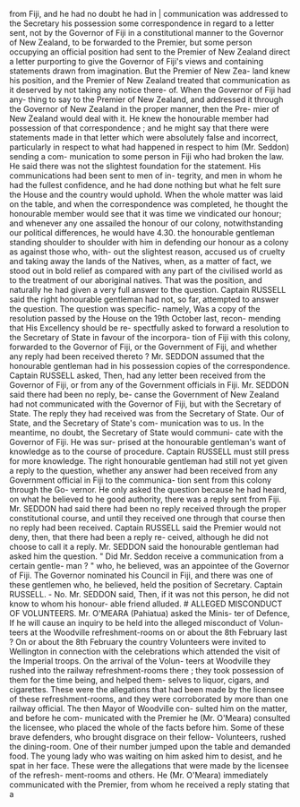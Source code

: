 from Fiji, and he had no doubt he had in | communication was addressed to the Secretary his possession some correspondence in regard to a letter sent, not by the Governor of Fiji in a constitutional manner to the Governor of New Zealand, to be forwarded to the Premier, but some person occupying an official position had sent to the Premier of New Zealand direct a letter purporting to give the Governor of Fiji's views and containing statements drawn from imagination. But the Premier of New Zea- land knew his position, and the Premier of New Zealand treated that communication as it deserved by not taking any notice there- of. When the Governor of Fiji had any- thing to say to the Premier of New Zealand, and addressed it through the Governor of New Zealand in the proper manner, then the Pre- mier of New Zealand would deal with it. He knew the honourable member had possession of that correspondence ; and he might say that there were statements made in that letter which were absolutely false and incorrect, particularly in respect to what had happened in respect to him (Mr. Seddon) sending a com- munication to some person in Fiji who had broken the law. He said there was not the slightest foundation for the statement. His communications had been sent to men of in- tegrity, and men in whom he had the fullest confidence, and he had done nothing but what he felt sure the House and the country would uphold. When the whole matter was laid on the table, and when the correspondence was completed, he thought the honourable member would see that it was time we vindicated our honour; and whenever any one assailed the honour of our colony, notwithstanding our political differences, he would have 4.30. the honourable gentleman standing shoulder to shoulder with him in defending our honour as a colony as against those who, with- out the slightest reason, accused us of cruelty and taking away the lands of the Natives, when, as a matter of fact, we stood out in bold relief as compared with any part of the civilised world as to the treatment of our aboriginal natives. That was the position, and naturally he had given a very full answer to the question. Captain RUSSELL said the right honourable gentleman had not, so far, attempted to answer the question. The question was specific- namely, Was a copy of the resolution passed by the House on the 19th October last, recon- mending that His Excellency should be re- spectfully asked to forward a resolution to the Secretary of State in favour of the incorpora- tion of Fiji with this colony, forwarded to the Governor of Fiji, or the Government of Fiji, and whether any reply had been received thereto ? Mr. SEDDON assumed that the honourable gentleman had in his possession copies of the correspondence. Captain RUSSELL asked, Then, had any letter been received from the Governor of Fiji, or from any of the Government officials in Fiji. Mr. SEDDON said there had been no reply, be- canse the Government of New Zealand had not communicated with the Governor of Fiji, but with the Secretary of State. The reply they had received was from the Secretary of State. Our of State, and the Secretary of State's com- munication was to us. In the meantime, no doubt, the Secretary of State would communi- cate with the Governor of Fiji. He was sur- prised at the honourable gentleman's want of knowledge as to the course of procedure. Captain RUSSELL must still press for more knowledge. The right honourable gentleman had still not yet given a reply to the question, whether any answer had been received from any Government official in Fiji to the communica- tion sent from this colony through the Go- vernor. He only asked the question because he had heard, on what he believed to he good authority, there was a reply sent from Fiji. Mr. SEDDON had said there had been no reply received through the proper constitutional course, and until they received one through that course then no reply had been received. Captain RUSSELL said the Premier would not deny, then, that there had been a reply re- ceived, although he did not choose to call it a reply. Mr. SEDDON said the honourable gentleman had asked him the question. " Did Mr. Seddon receive a communication from a certain gentle- man ? " who, he believed, was an appointee of the Governor of Fiji. The Governor nominated his Council in Fiji, and there was one of these gentlemen who, he believed, held the position of Secretary. Captain RUSSELL. - No. Mr. SEDDON said, Then, if it was not this person, he did not know to whom his honour- able friend alluded. # ALLEGED MISCONDUCT OF VOLUNTEERS. Mr. O'MEARA (Pahiatua) asked the Minis- ter of Defence, If he will cause an inquiry to be held into the alleged misconduct of Volun- teers at the Woodville refreshment-rooms on or about the 8th February last ? On or about the 8th February the country Volunteers were invited to Wellington in connection with the celebrations which attended the visit of the Imperial troops. On the arrival of the Volun- teers at Woodville they rushed into the railway refreshment-rooms there ; they took possession of them for the time being, and helped them- selves to liquor, cigars, and cigarettes. These were the allegations that had been made by the licensee of these refreshment-rooms, and they were corroborated by more than one railway official. The then Mayor of Woodville con- sulted him on the matter, and before he com- municated with the Premier he (Mr. O'Meara) consulted the licensee, who placed the whole of the facts before him. Some of these brave defenders, who brought disgrace on their fellow- Volunteers, rushed the dining-room. One of their number jumped upon the table and demanded food. The young lady who was waiting on him asked him to desist, and he spat in her face. These were the allegations that were made by the licensee of the refresh- ment-rooms and others. He (Mr. O'Meara) immediately communicated with the Premier, from whom he received a reply stating that a <!-- PageNumber="\-" --> 